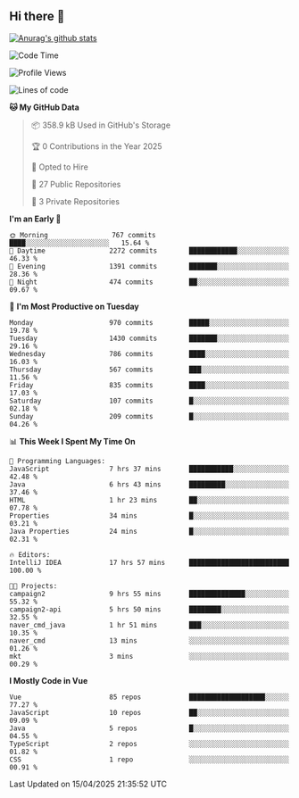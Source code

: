 ## Hi there 👋

[![Anurag's github stats](https://github-readme-stats.vercel.app/api?username=Songwonseok)](https://github.com/anuraghazra/github-readme-stats)



<!--START_SECTION:waka-->
![Code Time](http://img.shields.io/badge/Code%20Time-3%2C370%20hrs%2037%20mins-blue)

![Profile Views](http://img.shields.io/badge/Profile%20Views-0-blue)

![Lines of code](https://img.shields.io/badge/From%20Hello%20World%20I%27ve%20Written-34.8%20million%20lines%20of%20code-blue)

**🐱 My GitHub Data** 

> 📦 358.9 kB Used in GitHub's Storage 
 > 
> 🏆 0 Contributions in the Year 2025
 > 
> 💼 Opted to Hire
 > 
> 📜 27 Public Repositories 
 > 
> 🔑 3 Private Repositories 
 > 
**I'm an Early 🐤** 

```text
🌞 Morning                767 commits         ████░░░░░░░░░░░░░░░░░░░░░   15.64 % 
🌆 Daytime                2272 commits        ████████████░░░░░░░░░░░░░   46.33 % 
🌃 Evening                1391 commits        ███████░░░░░░░░░░░░░░░░░░   28.36 % 
🌙 Night                  474 commits         ██░░░░░░░░░░░░░░░░░░░░░░░   09.67 % 
```
📅 **I'm Most Productive on Tuesday** 

```text
Monday                   970 commits         █████░░░░░░░░░░░░░░░░░░░░   19.78 % 
Tuesday                  1430 commits        ███████░░░░░░░░░░░░░░░░░░   29.16 % 
Wednesday                786 commits         ████░░░░░░░░░░░░░░░░░░░░░   16.03 % 
Thursday                 567 commits         ███░░░░░░░░░░░░░░░░░░░░░░   11.56 % 
Friday                   835 commits         ████░░░░░░░░░░░░░░░░░░░░░   17.03 % 
Saturday                 107 commits         █░░░░░░░░░░░░░░░░░░░░░░░░   02.18 % 
Sunday                   209 commits         █░░░░░░░░░░░░░░░░░░░░░░░░   04.26 % 
```


📊 **This Week I Spent My Time On** 

```text
💬 Programming Languages: 
JavaScript               7 hrs 37 mins       ███████████░░░░░░░░░░░░░░   42.48 % 
Java                     6 hrs 43 mins       █████████░░░░░░░░░░░░░░░░   37.46 % 
HTML                     1 hr 23 mins        ██░░░░░░░░░░░░░░░░░░░░░░░   07.78 % 
Properties               34 mins             █░░░░░░░░░░░░░░░░░░░░░░░░   03.21 % 
Java Properties          24 mins             █░░░░░░░░░░░░░░░░░░░░░░░░   02.31 % 

🔥 Editors: 
IntelliJ IDEA            17 hrs 57 mins      █████████████████████████   100.00 % 

🐱‍💻 Projects: 
campaign2                9 hrs 55 mins       ██████████████░░░░░░░░░░░   55.32 % 
campaign2-api            5 hrs 50 mins       ████████░░░░░░░░░░░░░░░░░   32.55 % 
naver_cmd_java           1 hr 51 mins        ███░░░░░░░░░░░░░░░░░░░░░░   10.35 % 
naver_cmd                13 mins             ░░░░░░░░░░░░░░░░░░░░░░░░░   01.26 % 
mkt                      3 mins              ░░░░░░░░░░░░░░░░░░░░░░░░░   00.29 % 
```

**I Mostly Code in Vue** 

```text
Vue                      85 repos            ███████████████████░░░░░░   77.27 % 
JavaScript               10 repos            ██░░░░░░░░░░░░░░░░░░░░░░░   09.09 % 
Java                     5 repos             █░░░░░░░░░░░░░░░░░░░░░░░░   04.55 % 
TypeScript               2 repos             ░░░░░░░░░░░░░░░░░░░░░░░░░   01.82 % 
CSS                      1 repo              ░░░░░░░░░░░░░░░░░░░░░░░░░   00.91 % 
```




 Last Updated on 15/04/2025 21:35:52 UTC
<!--END_SECTION:waka-->
